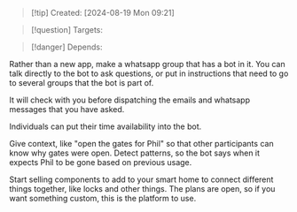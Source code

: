 
>[!tip] Created: [2024-08-19 Mon 09:21]

>[!question] Targets: 

>[!danger] Depends: 

Rather than a new app, make a whatsapp group that has a bot in it.
You can talk directly to the bot to ask questions, or put in instructions that need to go to several groups that the bot is part of.

It will check with you before dispatching the emails and whatsapp messages that you have asked.

Individuals can put their time availability into the bot.

Give context, like "open the gates for Phil" so that other participants can know why gates were open.  Detect patterns, so the bot says when it expects Phil to be gone based on previous usage.

Start selling components to add to your smart home to connect different things together, like locks and other things.  The plans are open, so if you want something custom, this is the platform to use.